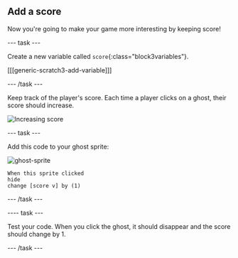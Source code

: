 ## Add a score

Now you're going to make your game more interesting by keeping score!

--- task ---

Create a new variable called `score`{:class="block3variables"}.

[[[generic-scratch3-add-variable]]]

--- /task ---

Keep track of the player's score. Each time a player clicks on a ghost, their score should increase.

![Increasing score](images/ghost-score-test.png)

--- task ---

Add this code to your ghost sprite:

![ghost-sprite](images/ghost-sprite.png)

```blocks3
When this sprite clicked
hide
change [score v] by (1)
```

--- /task ---

---- task ---

Test your code. When you click the ghost, it should disappear and the score should change by 1.

--- /task ---

